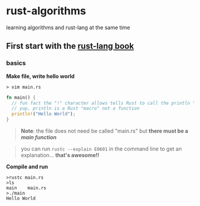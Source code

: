 # rust-algorithms

learning algorithms and rust-lang at the same time

## First start with the [rust-lang book](https://doc.rust-lang.org/book/)

### basics
**Make file, write hello world**

`> vim main.rs`
```rust
fn main() {
  // fun fact the "!" character allows tells Rust to call the println "macro"
  // yup, println is a Rust "macro" not a function
  println!("Hello World");
}
```
> **Note**: the file does not need be called "main.rs" but **there must be a _main function_**

> you can run `rustc --explain E0601` in the command line to get an explanation... **that's awesome!!**

**Compile and run**
```
>rustc main.rs
>ls
main    main.rs
>./main
Hello World
```
